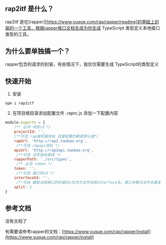 ## rap2itf 是什么？

rap2itf 是在[rapper][https://www.yuque.com/rap/rapper/readme]的基础上封装的一个工具，根据rapper接口文档生成为你生成 TypeScript 类型定义本地接口类型的工具。

## 为什么要单独搞一个？

rapper包含的请求的封装，有些情况下，我仅仅需要生成 TypeScript的类型定义

## 快速开始

1. 安装

```shell
npm i rap2itf
```

2. 在项目根目录添加配置文件 .raprc.js 添加一下配置内容

```javascript
module.exports = {
    /** 必须 项目id */
    projectId: '',
    /**可选 rap服务器地址 这里配置的都是默认值*/
    rapUrl: 'http://rap2.taobao.org',
     /**可选 rapapi地址 */
    apiUrl: 'http://rap2api.taobao.org',
     /**可选 文件保存路径 */
    rapperPath: './src/types',
     /** 必须 token */
    token: '',
     /**可选 接口的id */
    interfaceId: '',
     /**可选 截取当前接口的的最后n位作为文件名和interface名，接口多解决文件名重复时可调整这个参数 */
    split: 2
}
```

## 参考文档

没有文档了

有需要请参考rapper的文档：[https://www.yuque.com/rap/rapper/install](https://www.yuque.com/rap/rapper/install)
